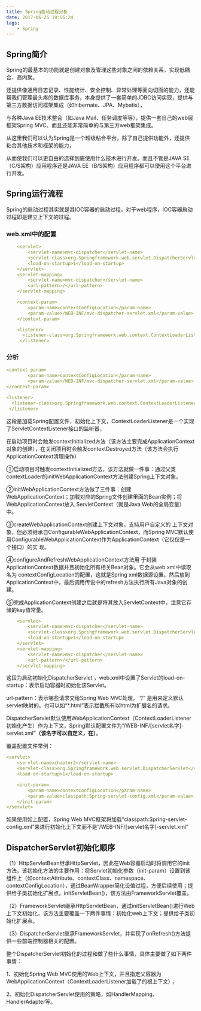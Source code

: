 ```yaml
---
title: Spring启动过程分析
date: 2017-06-25 19:56:24
tags: 
    - Spring
---
```


## Spring简介

Spring的最基本的功能就是创建对象及管理这些对象之间的依赖关系，实现低耦合、高内聚。

还提供像通用日志记录、性能统计、安全控制、异常处理等面向切面的能力，还能帮我们管理最头疼的数据库事务，本身提供了一套简单的JDBC访问实现，提供与第三方数据访问框架集成（如hibernate、JPA、Mybatis），

与各种Java EE技术整合（如Java Mail、任务调度等等），提供一套自己的web层框架Spring MVC、而且还能非常简单的与第三方web框架集成。

从这里我们可以认为Spring是一个超级粘合平台，除了自己提供功能外，还提供粘合其他技术和框架的能力，

从而使我们可以更自由的选择到底使用什么技术进行开发。而且不管是JAVA SE（C/S架构）应用程序还是JAVA EE（B/S架构）应用程序都可以使用这个平台进行开发。

## Spring运行流程

Spring的启动过程其实就是其IOC容器的启动过程，对于web程序，IOC容器启动过程即是建立上下文的过程。

### web.xml中的配置

```yaml
    <servlet>
        <servlet-name>mvc-dispatcher</servlet-name>
        <servlet-class>org.Springframework.web.servlet.DispatcherServlet</servlet-class>
        <load-on-startup>1</load-on-startup>
    </servlet>
    <servlet-mapping>
        <servlet-name>mvc-dispatcher</servlet-name>
        <url-pattern>/</url-pattern>
    </servlet-mapping>

    <context-param>
        <param-name>contextConfigLocation</param-name>
        <param-value>/WEB-INF/mvc-dispatcher-servlet.xml</param-value>
    </context-param>

    <listener>      
      <listener-class>org.Springframework.web.context.ContextLoaderListener</listener-class>
     </listener>
```

### 分析
```yaml
<context-param>
        <param-name>contextConfigLocation</param-name>
        <param-value>/WEB-INF/mvc-dispatcher-servlet.xml</param-value>
</context-param>

<listener>      
  <listener-class>org.Springframework.web.context.ContextLoaderListener</listener-class>
 </listener>
```

这段是加载Spring配置文件，初始化上下文，ContextLoaderListener是一个实现了ServletContextListener接口的监听器，

在启动项目时会触发contextInitialized方法（该方法主要完成ApplicationContext对象的创建），在关闭项目时会触发contextDestroyed方法（该方法会执行ApplicationContext清理操作）


①启动项目时触发contextInitialized方法，该方法就做一件事：通过父类contextLoader的initWebApplicationContext方法创建Spring上下文对象。

②initWebApplicationContext方法做了三件事：创建 WebApplicationContext；加载对应的Spring文件创建里面的Bean实例；将WebApplicationContext放入 ServletContext（就是Java Web的全局变量）中。

③createWebApplicationContext创建上下文对象，支持用户自定义的 上下文对象，但必须继承自ConfigurableWebApplicationContext，而Spring MVC默认使用ConfigurableWebApplicationContext作为ApplicationContext（它仅仅是一个接口）的实 现。

④configureAndRefreshWebApplicationContext方法用 于封装ApplicationContext数据并且初始化所有相关Bean对象。它会从web.xml中读取名为 contextConfigLocation的配置，这就是Spring xml数据源设置，然后放到ApplicationContext中，最后调用传说中的refresh方法执行所有Java对象的创建。

⑤完成ApplicationContext创建之后就是将其放入ServletContext中，注意它存储的key值常量。

```yaml
    <servlet>
        <servlet-name>mvc-dispatcher</servlet-name>
        <servlet-class>org.Springframework.web.servlet.DispatcherServlet</servlet-class>
        <load-on-startup>1</load-on-startup>
    </servlet>
    <servlet-mapping>
        <servlet-name>mvc-dispatcher</servlet-name>
        <url-pattern>/</url-pattern>
    </servlet-mapping>
```

这段为启动初始化DispatcherServlet ，web.xml中设置了Servlet的load-on-startup：表示启动容器时初始化该Servlet。

url-pattern：表示哪些请求交给Spring Web MVC处理， “/” 是用来定义默认servlet映射的。也可以如“*.html”表示拦截所有以html为扩展名的请求。

DispatcherServlet默认使用WebApplicationContext（ContextLoaderListener初始化产生）作为上下文，Spring默认配置文件为“/WEB-INF/[servlet名字]-servlet.xml”**（该名字可以自定义，在<param-value>）**。

覆盖配置文件举例：
```yaml
<servlet>
    <servlet-name>chapter2</servlet-name>
    <servlet-class>org.Springframework.web.servlet.DispatcherServlet</servlet-class>
    <load-on-startup>1</load-on-startup>

    <init-param>
        <param-name>contextConfigLocation</param-name>
        <param-value>classpath:Spring-servlet-config.xml</param-value>
    </init-param>
</servlet>
```
如果使用如上配置，Spring Web MVC框架将加载“classpath:Spring-servlet-config.xml”来进行初始化上下文而不是“/WEB-INF/[servlet名字]-servlet.xml”

## DispatcherServlet初始化顺序

（1）HttpServletBean继承HttpServlet，因此在Web容器启动时将调用它的init方法，该初始化方法的主要作用：将Servlet初始化参数（init-param）设置到该组件上（如contextAttribute、contextClass、namespace、contextConfigLocation），通过BeanWrapper简化设值过程，方便后续使用；提供给子类初始化扩展点，initServletBean()，该方法由FrameworkServlet覆盖。

（2）FrameworkServlet继承HttpServletBean，通过initServletBean()进行Web上下文初始化，该方法主要覆盖一下两件事情：初始化web上下文；提供给子类初始化扩展点。

（3）DispatcherServlet继承FrameworkServlet，并实现了onRefresh()方法提供一些前端控制器相关的配置。

整个DispatcherServlet初始化的过程和做了些什么事情，具体主要做了如下两件事情：

1、初始化Spring Web MVC使用的Web上下文，并且指定父容器为WebApplicationContext（ContextLoaderListener加载了的根上下文）；

2、初始化DispatcherServlet使用的策略，如HandlerMapping、HandlerAdapter等。